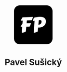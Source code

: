 <p align="center">
  <a href="https://frontendista.cz">
    <img src="https://raw.githubusercontent.com/frontendista/frontendista.cz/main/apps/web/public/favicon.svg" alt="Frontendista.cz logo" height="128">
  </a>
  <h1 align="center">Pavel Sušický</h1>
  <p align="center">
    <a aria-label="Wakatime" href="https://wakatime.com/@susickypavel">
      <img alt="" src="https://wakatime.com/badge/user/4673a2b2-f835-48a8-bc2a-d47028816c09.svg?style=for-the-badge">
    </a>
  </p>
</p>
